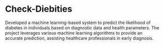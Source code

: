 # Check-Diebities
Developed a machine learning-based system to predict the likelihood of diabetes in individuals based on diagnostic data and health parameters. The project leverages various machine learning algorithms to provide an accurate prediction, assisting healthcare professionals in early diagnosis.
